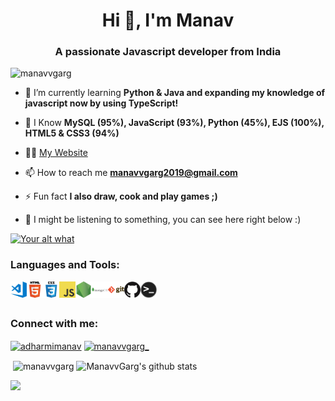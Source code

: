 <h1 align="center">Hi 👋, I'm Manav</h1>
<h3 align="center">A passionate Javascript developer from India</h3>

<p align="left"> <img src="https://komarev.com/ghpvc/?username=manavvgarg" alt="manavvgarg" /> </p>

- 🌱 I’m currently learning **Python & Java and expanding my knowledge of javascript now by using TypeScript!**

- 🌱 I Know **MySQL (95%), JavaScript (93%), Python (45%), EJS (100%), HTML5 & CSS3 (94%)**

- 👨‍💻 [My Website](https://manavgarg.tk)

- 📫 How to reach me **manavvgarg2019@gmail.com**

- ⚡ Fun fact **I also draw, cook and play games ;)**

- 🎵 I might be listening to something, you can see here right below :)

[<img src="https://readme-spotify-status-three.vercel.app/api/run-spotify-status" alt="Your alt what" width="350" />](https://open.spotify.com/user/curiosticgameryt)

### Languages and Tools:

<img align="left" alt="Visual Studio Code" width="26px" src="https://raw.githubusercontent.com/github/explore/80688e429a7d4ef2fca1e82350fe8e3517d3494d/topics/visual-studio-code/visual-studio-code.png" />
<img align="left" alt="HTML5" width="26px" src="https://raw.githubusercontent.com/github/explore/80688e429a7d4ef2fca1e82350fe8e3517d3494d/topics/html/html.png" />
<img align="left" alt="CSS3" width="26px" src="https://raw.githubusercontent.com/github/explore/80688e429a7d4ef2fca1e82350fe8e3517d3494d/topics/css/css.png" />
<img align="left" alt="JavaScript" width="26px" src="https://raw.githubusercontent.com/github/explore/80688e429a7d4ef2fca1e82350fe8e3517d3494d/topics/javascript/javascript.png" />
<img align="left" alt="Node.js" width="26px" src="https://raw.githubusercontent.com/github/explore/80688e429a7d4ef2fca1e82350fe8e3517d3494d/topics/nodejs/nodejs.png" />
<img align="left" alt="MongoDB" width="26px" src="https://raw.githubusercontent.com/github/explore/80688e429a7d4ef2fca1e82350fe8e3517d3494d/topics/mongodb/mongodb.png" />
<img align="left" alt="Git" width="26px" src="https://raw.githubusercontent.com/github/explore/80688e429a7d4ef2fca1e82350fe8e3517d3494d/topics/git/git.png" />
<img align="left" alt="GitHub" width="26px" src="https://raw.githubusercontent.com/github/explore/78df643247d429f6cc873026c0622819ad797942/topics/github/github.png" />
<img align="left" alt="Terminal" width="26px" src="https://raw.githubusercontent.com/github/explore/80688e429a7d4ef2fca1e82350fe8e3517d3494d/topics/terminal/terminal.png" />

<br />
<br />

<p align="left">
<h3 align="left">Connect with me:</h3>
<a href="https://twitter.com/manavvgarg__" target="blank"><img align="center" src="https://cdn.jsdelivr.net/npm/simple-icons@3.0.1/icons/twitter.svg" alt="adharmimanav" height="30" width="40" /></a>
<a href="https://instagram.com/manavvgarg" target="blank"><img align="center" src="https://cdn.jsdelivr.net/npm/simple-icons@3.0.1/icons/instagram.svg" alt="manavvgarg_" height="30" width="40" /></a>
</p>

<p>&nbsp;<img align="center" src="https://github-readme-stats.vercel.app/api?username=manavvgarg&show_icons=true&theme=dracula" alt="manavvgarg" height="200"/>
<img align="center" src="https://github-readme-stats.vercel.app/api/top-langs/?username=ManavvGarg&hide=lua&theme=dracula" alt="ManavvGarg's github stats"/>
<div><img src="https://github-profile-trophy.vercel.app/?username=manavvgarg&theme=dracula" width="1200"></div></p>
